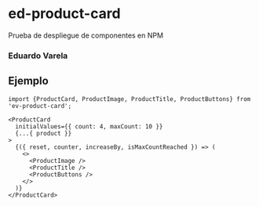 # ed-product-card

Prueba de despliegue de componentes en NPM

### Eduardo Varela

## Ejemplo

```
import {ProductCard, ProductImage, ProductTitle, ProductButtons} from 'ev-product-card';
```

```
<ProductCard
  initialValues={{ count: 4, maxCount: 10 }}
  {...{ product }}
>
  {({ reset, counter, increaseBy, isMaxCountReached }) => (
    <>
      <ProductImage />
      <ProductTitle />
      <ProductButtons />
    </>
  )}
</ProductCard>
```
